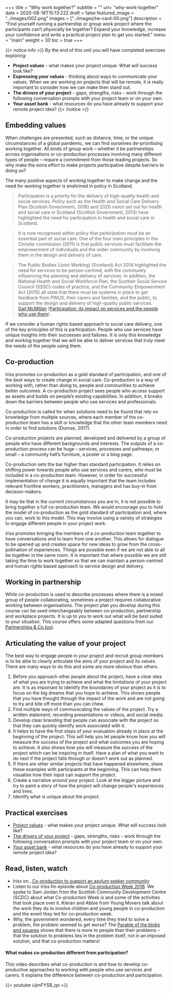 +++
title = "Why work together?"
subtitle = ""
url= "why-work-together"
date = 2020-08-18T15:13:22Z
draft = false
featured_image = "../images/002.png"
images = ["../images/tw-card-00.png"]
description = "Find yourself running a partnership or group work project where the participants can’t physically be together? Expand your knowledge, increase your confidence and write a practical project plan to get you started."
menu = "main"
weight = 30
toc = true
+++

{{< notice info >}}
By the end of this unit you will have completed exercises exploring:

*   **Project values** - what makes your project unique. What will success look like?
*   **Expressing your values** - thinking about ways to communicate your values. When we are working on projects that will be remote, it is really important to consider how we can make then stand out. 
*   **The drivers of your project** - gaps, strengths, risks - work through the following conversation prompts with your project team or on your own.
*   **Your asset bank** - what resources do you have already to support your remote project idea?
{{< /notice >}}

## Embedding values

When challenges are presented, such as distance, time, or the unique circumstances of a global pandemic, we can find ourselves de-prioritising working  together. All kinds of group work – whether it be partnerships across organisations or co-production processes involving many different types of people – require a commitment from those leading projects. So why make the extra effort to make projects participative despite barriers to doing so?

The many positive aspects of working together to make change and the need for working together is enshrined in policy in Scotland.

> Participation is a priority for the delivery of high-quality health and social services. Policy such as the Health and Social Care Delivery Plan (Scottish Government, 2016) and 2020 vision set out for health and social care in Scotland (Scottish Government, 2013) have highlighted the need for participation in health and social care in Scotland.

> It is now recognised within policy that participation must be an essential part of social care. One of the four main principles in the Christie commission (2011) is that public services must facilitate the empowerment of individuals and the wider community by involving them in the design and delivery of care.

> The Public Bodies (Joint Working) (Scotland) Act 2014 highlighted the need for services to be person-centred, with the community influencing the planning and delivery of services. In addition, the National Health and Social Workforce Plan, the Scottish Social Service Council (SSSC) codes of practice, and the Community Empowerment Act (2015) all state that there must be systems in place to get feedback from PWUS, their carers and families, and the public, to support the design and delivery of high-quality public services.  
[Gail McMillan](https://www.iriss.org.uk/authors/gail-mcmillan) ([Participation: its impact on services and the people who use them](https://www.iriss.org.uk/resources/insights/participation-its-impact-services-and-people-who-use-them))

If we consider a human rights based approach to social care delivery, one of the key principles of this is participation. People who use services have unique insights into their successes and failures. It is only this knowledge and working together that we will be able to deliver services that truly meet the needs of the people using them.


## Co-production

Iriss promotes co-production as a gold standard of participation, and one of the best ways to create change in social care. Co-production is a way of working with, rather than doing to, people and communities to achieve better outcomes. A co-production project sees people who access support as assets and builds on people’s existing capabilities. In addition, it breaks down the barriers between people who use services and professionals. 

Co-production is called for when solutions need to be found that rely on knowledge from multiple sources, where each member of the co-production team has a skill or knowledge that the other team members need in order to find solutions (Durose, 2017). 

Co-production projects are planned, developed and delivered by a group of people who have different backgrounds and interests. The outputs of a co-production process can be huge – services, processes and pathways; or small – a community hall’s furniture, a poster or a blog page. 

Co-production sets the bar higher than standard participation. It relies on shifting power towards people who use services and carers, who must be included in a co-production team. However, in order for successful implementation of change it is equally important that the team includes relevant frontline workers, practitioners, managers  and has buy-in from decision-makers.

It may be that in the current circumstances you are in, it is not possible to bring  together a full co-production team. We would encourage you to hold the model of co-production as the gold standard of participation and, where you can, work to this model. This may involve using a variety of strategies to engage different people in your project work. 

Iriss promotes bringing the members of a co-production team together to have conversations and to learn from one another. This allows for dialogue to be opened up and creates space for new ideas to grow from the cross-pollination of experiences. Things are possible even if we are not able to all be together in the same room. It is important that where possible we are still taking the time to work together so that we can maintain a person-centred and human rights based approach to service design and delivery.


## Working in partnership

While co-production is used to describe processes where there is a mixed group of people collaborating, sometimes a project requires collaborative working between organisations. The project plan you develop during this course can be used interchangeably between co-production, partnership and workplace projects. It is up to you to work out what will be best suited to your situation. This  course offers some adapted questions from our [Partnerships & Co tool](https://www.iriss.org.uk/resources/tools/partnerships-co).


## Articulating the value of your project

The best way to engage people in your project and recruit group members  is to be able to clearly articulate the aims of your project and its values. There are many ways to do this and some are more obvious than others.

1. Before you approach other people about the project, have a clear idea of what you are trying to achieve and what the limitations of your project are. It is as important to identify the boundaries of your project as it is to focus on the big dreams that you hope to achieve. This shows people that you have thought through the impact of the work and are not going to try and bite off more than you can chew.
2. Find multiple ways of communicating the values of the project. Try a written statement,  recording presentations or videos, and social media.
3. Develop clear branding that people can associate with the project so that they can quickly identify work associated with it.
4. It helps to have the first steps of your evaluation already in place at the beginning of the project. This will help you let people know how you will measure the success of the project and what outcomes you are hoping to achieve. It also shows how you will measure the success of the project which can be inspiring in itself. Have a plan of what you want to do next if the project falls through or doesn't work out as planned.
5. If there are other similar projects that have happened elsewhere, share these examples with participants at the beginning. This can help them visualise how their input can support the project.
6. Create a narrative around your project. Look at the bigger picture and try to paint a story of how the project will change people's experiences and lives.
7. Identify what is unique about the project.


## Practical exercises

* [Project values](../files/iriss-wta-2020-08-20-project-values-tool.pdf) - what makes your project unique. What will success look like? 
* [The drivers of your project](../files/iriss-wta-2020-08-20-drivers-tool.pdf) - gaps, strengths, risks - work through the following conversation prompts with your project team or on your own.
* [Your asset bank](../files/iriss-wta-2020-08-20-asset-bank-tool.pdf) - what resources do you have already to support your remote project idea?  


## Read, listen, watch

* Iriss on...[Co-production to support an asylum seeker community](https://www.iriss.org.uk/resources/iriss/iriss-onco-production-support-asylum-seeker-community) 
* Listen to our Iriss.fm episode about [Co-production Week 2018](https://podcast.iriss.org.uk/co-production-week-2018-1).  We spoke to Sam Jordan from the Scottish Community Development Centre (SCDC) about what Co-production Week is and some of the activities that took place over it. Kieran and Abbie from Young Movers talk about the work they do to involve children and young people in co-production and the event they led for co-production week.
* Why, the government wondered, every time they tried to solve a problem, the problem seemed to get worse? The [Parable of the blobs and squares](https://vimeo.com/42332617) shows that there is more to people than their problems – that the solution to problems lies in the problem itself, not in an imposed solution, and that co-production matters!

#### What makes co-production different from participation?

This video describes what co-production is and how to develop co-productive approaches to working with people who use services and carers. It explains the difference between co-production and participation.

{{< youtube iJjmFYSB_qo >}}

